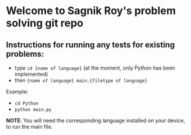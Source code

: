 # Welcome to Sagnik Roy's problem solving git repo

## Instructions for running any tests for existing problems:

- type `cd {name of language}` (at the moment, only Python has been implemented)
- then `{name of language} main.{filetype of language}`

Example:

- `cd Python`
- `python main.py`

**NOTE**: You will need the corresponding language installed on your device, to run the main file.
